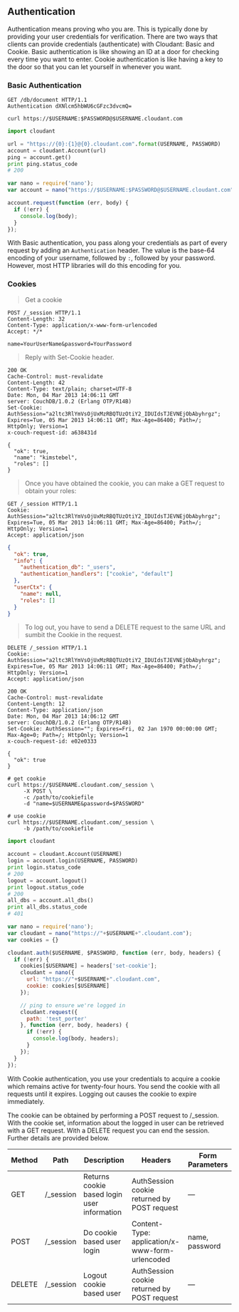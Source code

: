 ## Authentication

Authentication means proving who you are.
This is typically done by providing your user credentials for verification.
There are two ways that clients can provide credentials (authenticate)
with Cloudant: Basic and Cookie.
Basic authentication is like showing an ID at a door for checking every time you want to enter.
Cookie authentication is like having a key to the door so that you can let yourself in whenever you want.

### Basic Authentication

```http
GET /db/document HTTP/1.1
Authentication dXNlcm5hbWU6cGFzc3dvcmQ=
```

```shell
curl https://$USERNAME:$PASSWORD@$USERNAME.cloudant.com
```

```python
import cloudant

url = "https://{0}:{1}@{0}.cloudant.com".format(USERNAME, PASSWORD)
account = cloudant.Account(url)
ping = account.get()
print ping.status_code
# 200
```

```javascript
var nano = require('nano');
var account = nano("https://$USERNAME:$PASSWORD@$USERNAME.cloudant.com");

account.request(function (err, body) {
  if (!err) {
    console.log(body);
  }
});
```

With Basic authentication, you pass along your credentials as part of every request by adding an `Authentication` header. The value is the base-64 encoding of your username, followed by `:`, followed by your password. However, most HTTP libraries will do this encoding for you.

### Cookies

> Get a cookie

```http
POST /_session HTTP/1.1
Content-Length: 32
Content-Type: application/x-www-form-urlencoded
Accept: */*

name=YourUserName&password=YourPassword
```

> Reply with Set-Cookie header.

```
200 OK
Cache-Control: must-revalidate
Content-Length: 42
Content-Type: text/plain; charset=UTF-8
Date: Mon, 04 Mar 2013 14:06:11 GMT
server: CouchDB/1.0.2 (Erlang OTP/R14B)
Set-Cookie: AuthSession="a2ltc3RlYmVsOjUxMzRBQTUzOtiY2_IDUIdsTJEVNEjObAbyhrgz"; Expires=Tue, 05 Mar 2013 14:06:11 GMT; Max-Age=86400; Path=/; HttpOnly; Version=1
x-couch-request-id: a638431d

{
  "ok": true,
  "name": "kimstebel",
  "roles": []
}
```

> Once you have obtained the cookie, you can make a GET request to obtain your roles:

```http
GET /_session HTTP/1.1
Cookie: AuthSession="a2ltc3RlYmVsOjUxMzRBQTUzOtiY2_IDUIdsTJEVNEjObAbyhrgz"; Expires=Tue, 05 Mar 2013 14:06:11 GMT; Max-Age=86400; Path=/; HttpOnly; Version=1
Accept: application/json
```

```json
{
  "ok": true,
  "info": {
    "authentication_db": "_users",
    "authentication_handlers": ["cookie", "default"]
  },
  "userCtx": {
    "name": null,
    "roles": []
  }
}
```

> To log out, you have to send a DELETE request to the same URL and sumbit the Cookie in the request.

```http
DELETE /_session HTTP/1.1
Cookie: AuthSession="a2ltc3RlYmVsOjUxMzRBQTUzOtiY2_IDUIdsTJEVNEjObAbyhrgz"; Expires=Tue, 05 Mar 2013 14:06:11 GMT; Max-Age=86400; Path=/; HttpOnly; Version=1
Accept: application/json

200 OK
Cache-Control: must-revalidate
Content-Length: 12
Content-Type: application/json
Date: Mon, 04 Mar 2013 14:06:12 GMT
server: CouchDB/1.0.2 (Erlang OTP/R14B)
Set-Cookie: AuthSession=""; Expires=Fri, 02 Jan 1970 00:00:00 GMT; Max-Age=0; Path=/; HttpOnly; Version=1
x-couch-request-id: e02e0333

{
  "ok": true
}
```

```shell
# get cookie
curl https://$USERNAME.cloudant.com/_session \
     -X POST \
     -c /path/to/cookiefile
     -d "name=$USERNAME&password=$PASSWORD"

# use cookie
curl https://$USERNAME.cloudant.com/_session \
     -b /path/to/cookiefile
```

```python
import cloudant

account = cloudant.Account(USERNAME)
login = account.login(USERNAME, PASSWORD)
print login.status_code
# 200
logout = account.logout()
print logout.status_code
# 200
all_dbs = account.all_dbs()
print all_dbs.status_code
# 401
```

```javascript
var nano = require('nano');
var cloudant = nano("https://"+$USERNAME+".cloudant.com");
var cookies = {}

cloudant.auth($USERNAME, $PASSWORD, function (err, body, headers) {
  if (!err) {
    cookies[$USERNAME] = headers['set-cookie'];
    cloudant = nano({
      url: "https://"+$USERNAME+".cloudant.com",
      cookie: cookies[$USERNAME] 
    });

    // ping to ensure we're logged in
    cloudant.request({
      path: 'test_porter'
    }, function (err, body, headers) {
      if (!err) {
        console.log(body, headers);
      }
    }); 
  }
});
```

With Cookie authentication, you use your credentials to acquire a cookie which remains active for twenty-four hours. You send the cookie with all requests until it expires. Logging out causes the cookie to expire immediately.

The cookie can be obtained by performing a POST request to /_session. With the cookie set, information about the logged in user can be retrieved with a GET request. With a DELETE request you can end the session. Further details are provided below.

|Method |	Path |	Description |	Headers |	Form Parameters|
|-------|------|--------------|---------|----------------------|
|GET |	/_session |	Returns cookie based login user information |	AuthSession cookie returned by POST request |	—|
|POST |	/_session |	Do cookie based user login |	Content-Type: application/x-www-form-urlencoded |	name, password|
|DELETE |	/_session |	Logout cookie based user |	AuthSession cookie returned by POST request |	—|


